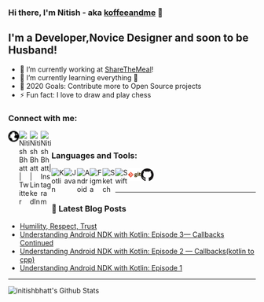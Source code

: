 ### Hi there, I'm Nitish - aka [koffeeandme][website] 👋

## I'm a Developer,Novice Designer and soon to be Husband!
- 🔭 I’m currently working at [ShareTheMeal][workwebsite]!
- 🌱 I’m currently learning everything 🤣
- 🥅 2020 Goals: Contribute more to Open Source projects
- ⚡ Fun fact: I love to draw and play chess

### Connect with me:

[<img align="left" alt="koffeeandme.com" width="22px" src="https://raw.githubusercontent.com/iconic/open-iconic/master/svg/globe.svg" />][website]
[<img align="left" alt="Nitish Bhatt | Twitter" width="22px" src="https://cdn.jsdelivr.net/npm/simple-icons@v3/icons/twitter.svg" />][twitter]
[<img align="left" alt="Nitish Bhatt | LinkedIn" width="22px" src="https://cdn.jsdelivr.net/npm/simple-icons@v3/icons/linkedin.svg" />][linkedin]
[<img align="left" alt="Nitish Bhatt| Instagram" width="22px" src="https://cdn.jsdelivr.net/npm/simple-icons@v3/icons/instagram.svg" />][instagram]

<br />

### Languages and Tools:
[<img align="left" alt="Kotlin" width="26px" src="https://avatars.githubusercontent.com/kotlin" />][kotlin]
[<img align="left" alt="Java" width="26px" src="https://avatars.githubusercontent.com/openjdk" />][java]
[<img align="left" alt="Android" width="26px" src="https://avatars.githubusercontent.com/android" />][android]
[<img align="left" alt="Figma" width="26px" src="https://avatars.githubusercontent.com/figma" />][figma]
[<img align="left" alt="Sketch" width="26px" src="https://avatars.githubusercontent.com/sketch-hq" />][sketch]
[<img align="left" alt="Swift" width="26px" src="https://camo.githubusercontent.com/de32b354687f1cd9b05a89e4aa03c7f2d311f294/68747470733a2f2f73776966742e6f72672f6173736574732f696d616765732f73776966742e737667" />][swift]
[<img align="left" alt="Git" width="26px" src="https://raw.githubusercontent.com/github/explore/80688e429a7d4ef2fca1e82350fe8e3517d3494d/topics/git/git.png" />][git]
[<img align="left" alt="GitHub" width="26px" src="https://raw.githubusercontent.com/github/explore/78df643247d429f6cc873026c0622819ad797942/topics/github/github.png" />][github]

<br />
<br />

---

### 📕 Latest Blog Posts
<!-- BLOG-POST-LIST:START -->
- [Humility, Respect, Trust](https://www.koffeeandme.com/humility-respect-trust/)
- [Understanding Android NDK with Kotlin: Episode 3— Callbacks Continued](https://www.koffeeandme.com/understanding-android-ndk-with-kotlin-episode-3-callbacks-continued/)
- [Understanding Android NDK with Kotlin: Episode 2 — Callbacks(kotlin to cpp)](https://www.koffeeandme.com/understanding-android-ndk-with-kotlin-episode-2-callbacks-kotlin-to-cpp/)
- [Understanding Android NDK with Kotlin: Episode 1](https://www.koffeeandme.com/understanding-android-ndk-with-kotlin-episode-1/)
<!-- BLOG-POST-LIST:END -->

---

<img align="left" alt="initishbhatt's Github Stats" src="https://github-readme-stats.initishbhatt.vercel.app/api?username=initishbhatt&show_icons=true&hide_border=true" />

[website]: https://www.koffeeandme.com
[twitter]: https://twitter.com/initishbhatt
[instagram]: https://instagram.com/nitiishbhatt
[linkedin]: https://linkedin.com/in/initishbhatt
[workwebsite]: https://sharethemeal.org/en/index.html
[java]:https://github.com/openjdk
[kotlin]:https://github.com/kotlin
[Android]:https://github.com/android
[figma]:https://github.com/figma
[sketch]:https://github.com/sketch-hq
[swift]:https://github.com/apple
[git]:https://github.com/
[github]:https://github.com/


